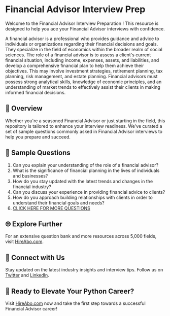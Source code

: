 # Financial Advisor Interview Prep

Welcome to the Financial Advisor Interview Preparation ! This resource is designed to help you ace your Financial Advisor interviews with confidence.

A financial advisor is a professional who provides guidance and advice to individuals or organizations regarding their financial decisions and goals. They specialize in the field of economics within the broader realm of social sciences. The role of a financial advisor is to assess a client's current financial situation, including income, expenses, assets, and liabilities, and develop a comprehensive financial plan to help them achieve their objectives. This may involve investment strategies, retirement planning, tax planning, risk management, and estate planning. Financial advisors must possess strong analytical skills, knowledge of economic principles, and an understanding of market trends to effectively assist their clients in making informed financial decisions.

## 🚀 Overview

Whether you're a seasoned Financial Advisor or just starting in the field, this repository is tailored to enhance your interview readiness. We've curated a set of sample questions commonly asked in Financial Advisor interviews to help you prepare and succeed.

## 📝 Sample Questions

1. Can you explain your understanding of the role of a financial advisor?
2. What is the significance of financial planning in the lives of individuals and businesses?
3. How do you stay updated with the latest trends and changes in the financial industry?
4. Can you discuss your experience in providing financial advice to clients?
5. How do you approach building relationships with clients in order to understand their financial goals and needs?
6. [CLICK HERE FOR MORE QUESTIONS](https://hireabo.com/job/7_4_34/Financial%20Advisor)

## 🌐 Explore Further

For an extensive question bank and more resources across 5,000 fields, visit [HireAbo.com](https://www.hireabo.com).

## 📱 Connect with Us

Stay updated on the latest industry insights and interview tips. Follow us on [Twitter](https://twitter.com/hireabo) and [LinkedIn](https://www.linkedin.com/in/hire-abo-3609972a8/).

## 🚀 Ready to Elevate Your Python Career?

Visit [HireAbo.com](https://www.hireabo.com) now and take the first step towards a successful Financial Advisor career!